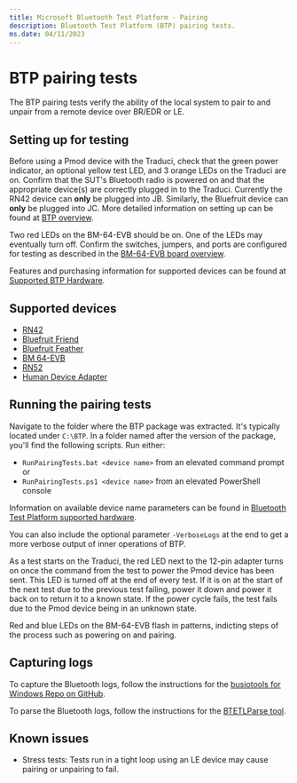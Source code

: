 ```yaml
---
title: Microsoft Bluetooth Test Platform - Pairing
description: Bluetooth Test Platform (BTP) pairing tests.
ms.date: 04/11/2023
---
```


# BTP pairing tests

The BTP pairing tests verify the ability of the local system to pair to and unpair from a remote device over BR/EDR or LE.

## Setting up for testing

Before using a Pmod device with the Traduci, check that the green power indicator, an optional yellow test LED, and 3 orange LEDs on the Traduci are on. Confirm that the SUT's Bluetooth radio is powered on and that the appropriate device(s) are correctly plugged in to the Traduci. Currently the RN42 device can **only** be plugged into JB. Similarly, the Bluefruit device can **only** be plugged into JC. More detailed information on setting up can be found at [BTP overview](testing-btp-overview.md).

Two red LEDs on the BM-64-EVB should be on. One of the LEDs may eventually turn off. Confirm the switches, jumpers, and ports are configured for testing as described in the [BM-64-EVB board overview](testing-BTP-hw-bm64.md#getting-started).

Features and purchasing information for supported devices can be found at [Supported BTP Hardware](testing-BTP-hw.md).

## Supported devices

- [RN42](testing-BTP-hw-rn42.md)
- [Bluefruit Friend](testing-BTP-hw-bluefruit-Friend.md)
- [Bluefruit Feather](testing-BTP-hw-bluefruit-Feather.md)
- [BM 64-EVB](testing-BTP-hw-bm64.md)
- [RN52](testing-BTP-hw-rn52.md)
- [Human Device Adapter](testing-BTP-hw-human-device-adapter.md)

## Running the pairing tests

Navigate to the folder where the BTP package was extracted. It's typically located under `C:\BTP`. In a folder named after the version of the package, you'll find the following scripts. Run either:

- `RunPairingTests.bat <device name>` from an elevated command prompt or
- `RunPairingTests.ps1 <device name>` from an elevated PowerShell console

Information on available device name parameters can be found in [Bluetooth Test Platform supported hardware](testing-BTP-hw.md).

You can also include the optional parameter `-VerboseLogs` at the end to get a more verbose output of inner operations of BTP.

As a test starts on the Traduci, the red LED next to the 12-pin adapter turns on once the command from the test to power the Pmod device has been sent. This LED is turned off at the end of every test. If it is on at the start of the next test due to the previous test failing, power it down and power it back on to return it to a known state. If the power cycle fails, the test fails due to the Pmod device being in an unknown state.

Red and blue LEDs on the BM-64-EVB flash in patterns, indicting steps of the process such as powering on and pairing.

## Capturing logs

To capture the Bluetooth logs, follow the instructions for the [busiotools for Windows Repo on GitHub](https://github.com/microsoft/busiotools/blob/master/bluetooth/tracing/readme.md).

To parse the Bluetooth logs, follow the instructions for the [BTETLParse tool](testing-BTP-tools-btetlparse.md).

## Known issues

- Stress tests: Tests run in a tight loop using an LE device may cause pairing or unpairing to fail.
